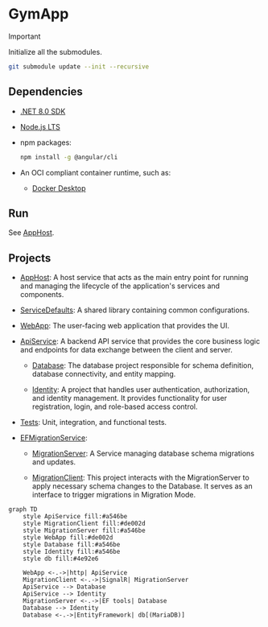 # GymApp

> [!IMPORTANT]
> Initialize all the submodules.
>
> ```bash
> git submodule update --init --recursive
> ```

## Dependencies

- [.NET 8.0 SDK](https://dotnet.microsoft.com/en-us/download/dotnet/8.0)

- [Node.js LTS](https://nodejs.org/)

- npm packages:

  ```bash
  npm install -g @angular/cli
  ```

- An OCI compliant container runtime, such as:

  - [Docker Desktop](https://www.docker.com/products/docker-desktop)

## Run

See [AppHost](AppHost/README.md).

## Projects

- [AppHost](AppHost/): A host service that acts as the main entry point for running and managing the lifecycle of the application's services and components.

- [ServiceDefaults](ServiceDefaults/): A shared library containing common configurations.

- [WebApp](WebApp/): The user-facing web application that provides the UI.

- [ApiService](ApiService/): A backend API service that provides the core business logic and endpoints for data exchange between the client and server.

  - [Database](Database/): The database project responsible for schema definition, database connectivity, and entity mapping.

  - [Identity](Identity/): A project that handles user authentication, authorization, and identity management. It provides functionality for user registration, login, and role-based access control.

- [Tests](Tests/): Unit, integration, and functional tests.

- [EFMigrationService](https://github.com/RaptorRush135/EFMigrationService/tree/main):

  - [MigrationServer](https://github.com/RaptorRush135/EFMigrationService/tree/main/Server): A Service managing database schema migrations and updates.

  - [MigrationClient](https://github.com/RaptorRush135/EFMigrationService/tree/main/Client): This project interacts with the MigrationServer to apply necessary schema changes to the Database. It serves as an interface to trigger migrations in Migration Mode.

```mermaid
graph TD
    style ApiService fill:#a546be
    style MigrationClient fill:#de002d
    style MigrationServer fill:#a546be
    style WebApp fill:#de002d
    style Database fill:#a546be
    style Identity fill:#a546be
    style db fill:#4e92e6

    WebApp <-.->|http| ApiService
    MigrationClient <-.->|SignalR| MigrationServer
    ApiService --> Database
    ApiService --> Identity
    MigrationServer <-.->|EF tools| Database
    Database --> Identity
    Database <-.->|EntityFramework| db[(MariaDB)]
```
